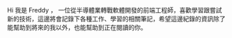 Hi 我是 Freddy ， 一位從半導體業轉戰軟體開發的前端工程師，喜歡學習跟嘗試新的技術，這邊將會記錄下各種工作、學習的相關筆記，希望這邊紀錄的資訊除了能幫助到將來的我以外，也能幫助到正在閱讀的你。